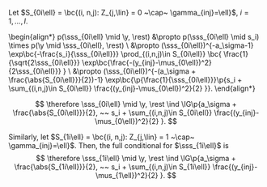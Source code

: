 Let $S_{0i\ell} = \bc{(i, n,j): Z_{j,\lin} = 0 ~\cap~ \gamma_{inj}=\ell}$, $i=1, \ldots, I$.

\begin{align*}
p(\sss_{0i\ell} \mid \y, \rest) &\propto p(\sss_{0i\ell} \mid s_i) \times p(\y \mid \sss_{0i\ell}, \rest) \\
&\propto (\sss_{0i\ell})^{-a_\sigma-1} \exp\bc{-\frac{s_i}{\sss_{0i\ell}}} 
\prod_{(i,n,j)\in S_{0i\ell}} \bc{
  \frac{1}{\sqrt{2\sss_{0i\ell}}}
  \exp\bc{\frac{-(y_{inj}-\mus_{0\ell})^2}{2\sss_{0i\ell}}}
} \\
&\propto (\sss_{0i\ell})^{-(a_\sigma + \frac{\abs{S_{0i\ell}}}{2})-1}
\exp\bc{\p{\frac{1}{\sss_{0i\ell}}}\p{s_i + \sum_{(i,n,j)\in S_{0i\ell}}
\frac{(y_{inj}-\mus_{0\ell})^2}{2}
}}.
\end{align*}

$$
\therefore \sss_{0i\ell} \mid \y, \rest \ind
\IG\p{a_\sigma + \frac{\abs{S_{0i\ell}}}{2}, ~~ s_i + \sum_{(i,n,j)\in S_{0i\ell}}
\frac{(y_{inj}-\mus_{0\ell})^2}{2}
}.
$$

Similarly, let
$S_{1i\ell} = \bc{(i, n,j): Z_{j,\lin} = 1 ~\cap~ \gamma_{inj}=\ell}$. Then,
the full conditional for $\sss_{1i\ell}$ is
$$
\therefore \sss_{1i\ell} \mid \y, \rest \ind
\IG\p{a_\sigma + \frac{\abs{S_{1i\ell}}}{2}, ~~ s_i + \sum_{(i,n,j)\in S_{1i\ell}}
\frac{(y_{inj}-\mus_{1\ell})^2}{2}
}.
$$

